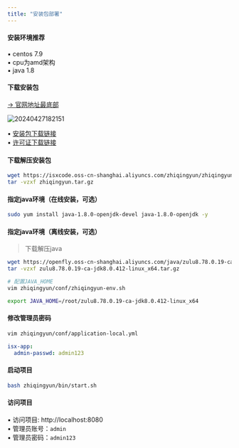 ```yaml
---
title: "安装包部署"
---
```


#### 安装环境推荐

▪ centos 7.9 <br/>
▪ cpu为amd架构 <br/>
▪ java 1.8

#### 下载安装包

[-> 官网地址最底部](https://zhiqingyun.isxcode.com)

![20240427182151](https://img.isxcode.com/picgo/20240427182151.png)

▪ [安装包下载链接](https://isxcode.oss-cn-shanghai.aliyuncs.com/zhiqingyun/zhiqingyun.tar.gz) <br/>
▪ [许可证下载链接](https://isxcode.oss-cn-shanghai.aliyuncs.com/zhiqingyun/license.lic)

#### 下载解压安装包

```bash
wget https://isxcode.oss-cn-shanghai.aliyuncs.com/zhiqingyun/zhiqingyun.tar.gz
tar -vzxf zhiqingyun.tar.gz
```

#### 指定java环境（在线安装，可选）

```bash
sudo yum install java-1.8.0-openjdk-devel java-1.8.0-openjdk -y 
```

#### 指定java环境（离线安装，可选）

> 下载解压java

```bash
wget https://openfly.oss-cn-shanghai.aliyuncs.com/java/zulu8.78.0.19-ca-jdk8.0.412-linux_x64.tar.gz
tar -vzxf zulu8.78.0.19-ca-jdk8.0.412-linux_x64.tar.gz

# 配置JAVA_HOME
vim zhiqingyun/conf/zhiqingyun-env.sh
```

```bash
export JAVA_HOME=/root/zulu8.78.0.19-ca-jdk8.0.412-linux_x64
```

#### 修改管理员密码

```bash
vim zhiqingyun/conf/application-local.yml
```

```yml
isx-app:
  admin-passwd: admin123
```

#### 启动项目

```bash
bash zhiqingyun/bin/start.sh
```

#### 访问项目

▪ 访问项目: http://localhost:8080 <br/>
▪ 管理员账号：`admin` <br/>
▪ 管理员密码：`admin123` <br/>